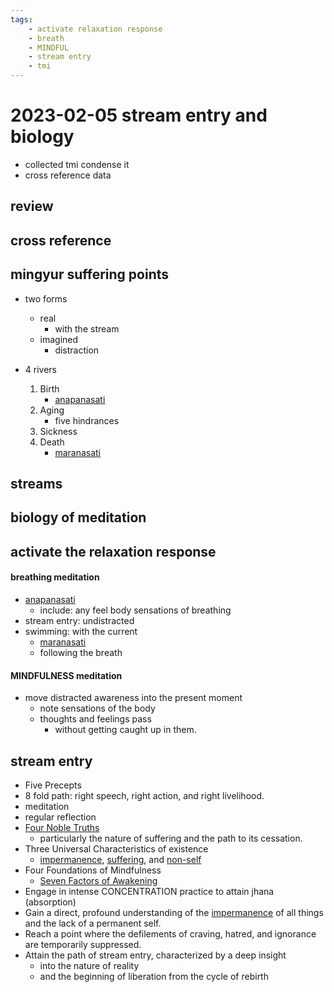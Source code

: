 ```yaml
---
tags:
    - activate relaxation response
    - breath 
    - MINDFUL 
    - stream entry 
    - tmi 
---
```

# 2023-02-05 stream entry and biology

- collected tmi condense it
- cross reference data

## review

## cross reference

## mingyur suffering points

- two forms
  - real
    - with the stream
  - imagined
    - distraction

- 4 rivers
    1. Birth
       - [anapanasati](../buddhism/anapanasati.md)
    1. Aging
       - five hindrances
    1. Sickness
    1. Death
       - [maranasati](../buddhism/maranasati.md)

## streams

## biology of meditation

## activate the relaxation response

#### breathing meditation

- [anapanasati](../buddhism/anapanasati.md)
  - include: any feel body sensations of breathing
- stream entry: undistracted
- swimming: with the current
  - [maranasati](../buddhism/maranasati.md)
  - following the breath

#### MINDFULNESS meditation

- move distracted awareness into the present moment
  - note sensations of the body
  - thoughts and feelings pass
    - without getting caught up in them.

## stream entry

- Five Precepts
- 8 fold path: right speech, right action, and right livelihood.
- meditation
- regular reflection
- [Four Noble Truths](../buddhism/basics.md)
  - particularly the nature of suffering and the path to its cessation.
- Three Universal Characteristics of existence
  - [impermanence](../buddhism/emptiness.md), [suffering](../buddhism/dukka.md), and [non-self](../buddhism/emptiness.md)
- Four Foundations of Mindfulness
  - [Seven Factors of Awakening](../buddhism/basics.md)
- Engage in intense CONCENTRATION practice to attain jhana (absorption)
- Gain a direct, profound understanding of the [impermanence](../buddhism/emptiness.md) of all things and the lack of a permanent self.
- Reach a point where the defilements of craving, hatred, and ignorance are temporarily suppressed.
- Attain the path of stream entry, characterized by a deep insight
  - into the nature of reality
  - and the beginning of liberation from the cycle of rebirth
